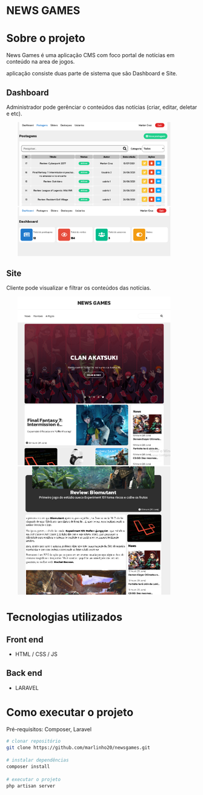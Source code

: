 # NEWS GAMES

# Sobre o projeto
News Games é uma aplicação CMS com foco portal de notícias em conteúdo na area de jogos.

aplicação consiste duas parte de sistema que são Dashboard e Site.

## Dashboard
Administrador pode gerênciar o conteúdos das notícias (criar, editar, deletar e etc).

<img style="max-height: 1000px; max-width:80%; margin: 0 30px;" src="public/imagesgit/img3.png" alt="">
<img style="max-height: 1000px; max-width:80%; margin: 0 30px;" src="public/imagesgit/img4.png" alt="">


## Site 
Cliente pode visualizar e filtrar os conteúdos das notícias.

<img style="max-height: 1000px; max-width:80%; margin: 0 30px;" src="public/imagesgit/img1.png" alt="">
<img style="max-height: 1000px; max-width:80%; margin: 0 30px;" src="public/imagesgit/img2.png" alt="">

# Tecnologias utilizados
## Front end
- HTML / CSS / JS
## Back end
- LARAVEL

# Como executar o projeto
Pré-requisitos: Composer, Laravel

```bash
# clonar repositório
git clone https://github.com/marlinho20/newsgames.git

# instalar dependências
composer install

# executar o projeto
php artisan server
```
